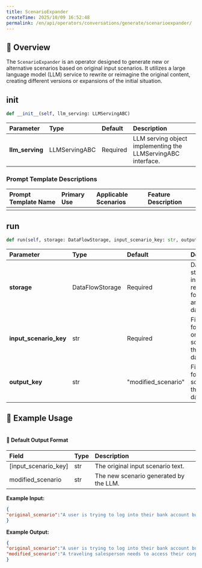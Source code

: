 ```yaml
---
title: ScenarioExpander
createTime: 2025/10/09 16:52:48
permalink: /en/api/operators/conversations/generate/scenarioexpander/
---
```


## 📘 Overview

The `ScenarioExpander` is an operator designed to generate new or alternative scenarios based on original input scenarios. It utilizes a large language model (LLM) service to rewrite or reimagine the original content, creating different versions or expansions of the initial situation.

## __init__
```python
def __init__(self, llm_serving: LLMServingABC)
```
| Parameter | Type | Default | Description |
| :--- | :--- | :--- | :--- |
| **llm_serving** | LLMServingABC | Required | LLM serving object implementing the LLMServingABC interface. |

### Prompt Template Descriptions
| Prompt Template Name | Primary Use | Applicable Scenarios | Feature Description |
| :--- | :--- | :--- | :--- |
| | | | |

## run
```python
def run(self, storage: DataFlowStorage, input_scenario_key: str, output_key: str = "modified_scenario")
```
| Parameter | Type | Default | Description |
| :--- | :--- | :--- | :--- |
| **storage** | DataFlowStorage | Required | DataFlow storage instance, responsible for reading and writing data. |
| **input_scenario_key** | str | Required | Field name for the original scenario in the input data. |
| **output_key** | str | "modified_scenario" | Field name for the new scenario in the output data. |

## 🧠 Example Usage
```python

```

#### 🧾 Default Output Format
| Field | Type | Description |
| :--- | :--- | :--- |
| [input_scenario_key] | str | The original input scenario text. |
| modified_scenario | str | The new scenario generated by the LLM. |

**Example Input:**
```json
{
"original_scenario":"A user is trying to log into their bank account but has forgotten their password."
}
```
**Example Output:**
```json
{
"original_scenario":"A user is trying to log into their bank account but has forgotten their password.",
"modified_scenario":"A traveling salesperson needs to access their corporate expense report system from a hotel with unreliable Wi-Fi, and their two-factor authentication token has just expired."
}
```
